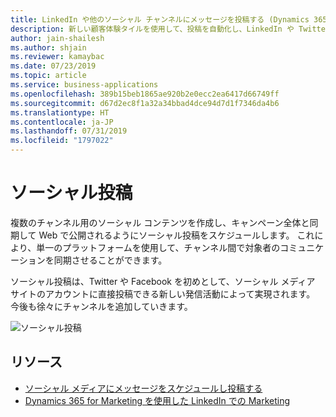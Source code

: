 ```yaml
---
title: LinkedIn や他のソーシャル チャンネルにメッセージを投稿する (Dynamics 365 for Marketing)
description: 新しい顧客体験タイルを使用して、投稿を自動化し、LinkedIn や Twitter などのソーシャル メディア サイト上の連絡先と Dynamics 365 for Marketing を結び付けます
author: jain-shailesh
ms.author: shjain
ms.reviewer: kamaybac
ms.date: 07/23/2019
ms.topic: article
ms.service: business-applications
ms.openlocfilehash: 389b15beb1865ae920b2e0ecc2ea6417d66749ff
ms.sourcegitcommit: d67d2ec8f1a32a34bbad4dce94d7d1f7346da4b6
ms.translationtype: HT
ms.contentlocale: ja-JP
ms.lasthandoff: 07/31/2019
ms.locfileid: "1797022"
---
```

# <a name="social-posting"></a>ソーシャル投稿


複数のチャンネル用のソーシャル コンテンツを作成し、キャンペーン全体と同期して Web で公開されるようにソーシャル投稿をスケジュールします。 これにより、単一のプラットフォームを使用して、チャンネル間で対象者のコミュニケーションを同期させることができます。

ソーシャル投稿は、Twitter や Facebook を初めとして、ソーシャル メディア サイトのアカウントに直接投稿できる新しい発信活動によって実現されます。 今後も徐々にチャンネルを追加していきます。

![ソーシャル投稿](media/socialposting.png "ソーシャル投稿")

## <a name="resources"></a>リソース

- [ソーシャル メディアにメッセージをスケジュールし投稿する](https://docs.microsoft.com/dynamics365/customer-engagement/marketing/social-posting)
- [Dynamics 365 for Marketing を使用した LinkedIn での Marketing](https://docs.microsoft.com/dynamics365/customer-engagement/marketing/linkedin-overview)
